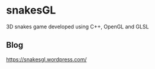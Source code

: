 # snakesGL
3D snakes game developed using C++, OpenGL and GLSL

## Blog
https://snakesgl.wordpress.com/